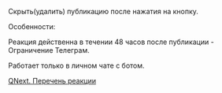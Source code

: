 
Скрыть(удалить) публикацию после нажатия на кнопку.



Особенности:

Реакция действенна в течении 48 часов после публикации - Ограничение Телеграм.

Работает только в личном чате с ботом.

[QNext. Перечень реакции](/ph/QNext-admin-reaction-about-05-01)